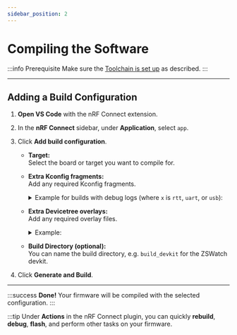 ```yaml
---
sidebar_position: 2
---
```


# Compiling the Software

:::info Prerequisite
Make sure the [Toolchain is set up](./toolchain.md) as described.
:::

---

## Adding a Build Configuration

1. **Open VS Code** with the nRF Connect extension.
2. In the **nRF Connect** sidebar, under **Application**, select <code>app</code>.
3. Click <strong>Add build configuration</strong>.

   - **Target:**  
     Select the board or target you want to compile for.

   - **Extra Kconfig fragments:**  
     Add any required Kconfig fragments.  
     <details>
       <summary>Example for builds with debug logs (where <code>x</code> is <code>rtt</code>, <code>uart</code>, or <code>usb</code>):</summary>

       ```
       debug.conf, log_on_x.conf
       ```
     </details>

   - **Extra Devicetree overlays:**  
     Add any required overlay files.  
     <details>
       <summary>Example:</summary>

       ```
       log_on_x.overlay
       ```
     </details>

   - **Build Directory (optional):**  
     You can name the build directory, e.g. <code>build_devkit</code> for the ZSWatch devkit.

4. Click <strong>Generate and Build</strong>.

---

:::success
**Done!** Your firmware will be compiled with the selected configuration.
:::

:::tip
Under <b>Actions</b> in the nRF Connect plugin, you can quickly <b>rebuild</b>, <b>debug</b>, <b>flash</b>, and perform other tasks on your firmware.